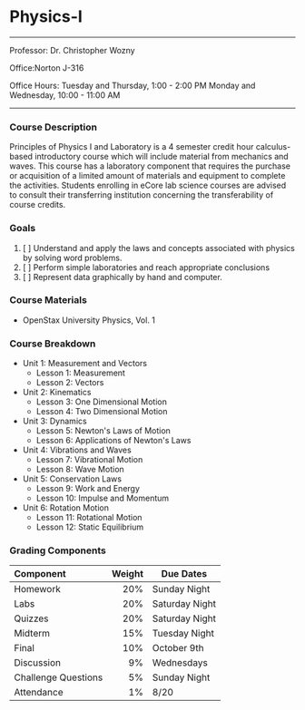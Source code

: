 # Physics-I

---

Professor: Dr. Christopher Wozny

Office:Norton J-316

Office Hours: Tuesday and Thursday, 1:00 - 2:00 PM Monday and Wednesday, 10:00 - 11:00 AM

---

### Course Description

Principles of Physics I and Laboratory is a 4 semester credit hour calculus-based introductory course which will include material from mechanics and waves. This course has a laboratory component that requires the purchase or acquisition of a limited amount of materials and equipment to complete the activities. Students enrolling in eCore lab science courses are advised to consult their transferring institution concerning the transferability of course credits.

### Goals

1. [ ] Understand and apply the laws and concepts associated with physics by solving word problems.
2. [ ] Perform simple laboratories and reach appropriate conclusions
3. [ ] Represent data graphically by hand and computer.

### Course Materials

- OpenStax University Physics, Vol. 1

### Course Breakdown

- Unit 1: Measurement and Vectors
  - Lesson 1: Measurement
  - Lesson 2: Vectors
- Unit 2: Kinematics
  - Lesson 3: One Dimensional Motion
  - Lesson 4: Two Dimensional Motion
- Unit 3: Dynamics
  - Lesson 5: Newton's Laws of Motion
  - Lesson 6: Applications of Newton's Laws
- Unit 4: Vibrations and Waves
  - Lesson 7: Vibrational Motion
  - Lesson 8: Wave Motion
- Unit 5: Conservation Laws
  - Lesson 9: Work and Energy
  - Lesson 10: Impulse and Momentum
- Unit 6: Rotation Motion
  - Lesson 11: Rotational Motion
  - Lesson 12: Static Equilibrium

### Grading Components

| Component           | Weight | Due Dates      |
| :------------------ | -----: | -------------- |
| Homework            |    20% | Sunday Night   |
| Labs                |    20% | Saturday Night |
| Quizzes             |    20% | Saturday Night |
| Midterm             |    15% | Tuesday Night  |
| Final               |    10% | October 9th    |
| Discussion          |     9% | Wednesdays     |
| Challenge Questions |     5% | Sunday Night   |
| Attendance          |     1% | 8/20           |
